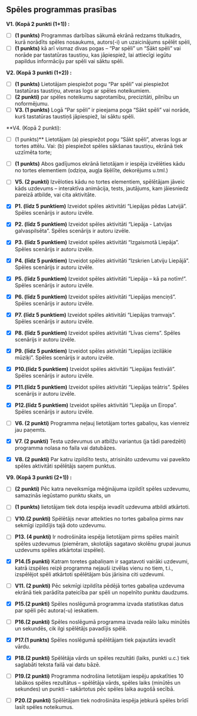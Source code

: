 ## Spēles programmas prasības

**V1. (Kopā 2 punkti (1+1)) :**

- [ ] **(1 punkts)** Programmas darbības sākumā ekrānā redzams titulkadrs, kurā norādīts spēles nosaukums, autors(-i) un uzaicinājums spēlēt spēli,
- [ ] **(1 punkts)** kā arī vismaz divas pogas – “Par spēli” un “Sākt spēli” vai norāde par tastatūras taustiņu, kas jāpiespiež, lai attiecīgi iegūtu papildus informāciju par spēli vai sāktu spēli.

**V2. (Kopā 3 punkti (1+2)) :**

- [ ] **(1 punkts)** Lietotājam piespiežot pogu “Par spēli” vai piespiežot tastatūras taustiņu, atveras logs ar spēles noteikumiem.
- [ ] **(2 punkti)** par spēles noteikumu saprotamību, precizitāti, pilnību un noformējumu.
- [ ] **V3. (1 punkts)** Logā “Par spēli” ir pieejama poga “Sākt spēli” vai norāde, kurš tastatūras taustiņš jāpiespiež, lai sāktu spēli.

**V4. (Kopā 2 punkti): 

- [ ] (1 punkts)** Lietotājam (a) piespiežot pogu “Sākt spēli”, atveras logs ar tortes attēlu. Vai: (b) piespiežot spēles sākšanas taustiņu, ekrānā tiek uzzīmēta torte;
- [ ] **(1 punkts)** Abos gadījumos ekrānā lietotājam ir iespēja izvēlēties kādu no tortes elementiem (odziņa, augļa šķēlīte, dekorējums u.tml.)

- [ ] **V5. (2 punkti)** Izvēloties kādu no tortes elementiem, spēlētājam jāveic kāds uzdevums – interaktīva animācija, tests, jautājums, kam jāiesniedz pareizā atbilde, vai cita aktivitāte.

- [x] **P1. (līdz 5 punktiem)** Izveidot spēles aktivitāti “Liepājas pēdas Latvijā”. Spēles scenārijs ir autoru izvēle.

- [x] **P2. (līdz 5 punktiem)** Izveidot spēles aktivitāti “Liepāja - Latvijas galvaspilsēta”. Spēles scenārijs ir autoru izvēle.

- [x] **P3. (līdz 5 punktiem)** Izveidot spēles aktivitāti “Izgaismotā Liepāja”. Spēles scenārijs ir autoru izvēle.

- [x] **P4. (līdz 5 punktiem)** Izveidot spēles aktivitāti “Izskrien Latviju Liepājā”. Spēles scenārijs ir autoru izvēle.

- [x] **P5. (līdz 5 punktiem)** Izveidot spēles aktivitāti “Liepāja – kā pa notīm!”. Spēles scenārijs ir autoru izvēle.

- [x] **P6. (līdz 5 punktiem)** Izveidot spēles aktivitāti “Liepājas menciņš”. Spēles scenārijs ir autoru izvēle.

- [x] **P7. (līdz 5 punktiem)** Izveidot spēles aktivitāti “Liepājas tramvajs”. Spēles scenārijs ir autoru izvēle.

- [x] **P8. (līdz 5 punktiem)** Izveidot spēles aktivitāti “Līvas ciems”. Spēles scenārijs ir autoru izvēle.

- [x] **P9. (līdz 5 punktiem)** Izveidot spēles aktivitāti “Liepājas izcilākie mūziķi”. Spēles scenārijs ir autoru izvēle.

- [x] **P10.(līdz 5 punktiem)** Izveidot spēles aktivitāti “Liepājas festivāli”. Spēles scenārijs ir autoru izvēle.

- [x] **P11.(līdz 5 punktiem)** Izveidot spēles aktivitāti “Liepājas teātris”. Spēles scenārijs ir autoru izvēle.

- [x] **P12.(līdz 5 punktiem)** Izveidot spēles aktivitāti “Liepāja un Eiropa”. Spēles scenārijs ir autoru izvēle.

- [ ] **V6. (2 punkti)** Programma neļauj lietotājam tortes gabaliņu, kas vienreiz jau paņemts.

- [x] **V7. (2 punkti)** Testa uzdevumus un atbilžu variantus (ja tādi paredzēti) programma nolasa no faila vai datubāzes.

- [x] **V8. (2 punkti)** Par katru izpildīto testu, atrisināto uzdevumu vai paveikto spēles aktivitāti spēlētājs saņem punktus.

**V9. (Kopā 3 punkti (2+1)) :**

- [ ] **(2 punkti)** Pēc katra neveiksmīga mēģinājuma izpildīt spēles uzdevumu, samazinās iegūstamo punktu skaits, un
- [ ] **(1 punkts)** lietotājam tiek dota iespēja ievadīt uzdevuma atbildi atkārtoti.

- [ ] **V10.(2 punkti)** Spēlētājs nevar atteikties no tortes gabaliņa pirms nav sekmīgi izpildījis tajā doto uzdevumu.

- [ ] **P13. (4 punkti)** Ir nodrošināta iespēja lietotājam pirms spēles mainīt spēles uzdevumus (piemēram, skolotājs sagatavo skolēnu grupai jaunus uzdevums spēles atkārtotai izspēlei).

- [x] **P14.(5 punkti)** Katram toretes gabaliņam ir sagatavoti vairāki uzdevumi, katrā izspēles reizē programma nejauši izvēlas vienu no tiem, t.i., izspēlējot spēli atkārtoti spēlētājam būs jārisina citi uzdevumi.

- [ ] **V11. (2 punkti)** Pēc sekmīgi izpildīta pēdējā tortes gabaliņa uzdevuma ekrānā tiek parādīta pateicība par spēli un nopelnīto punktu daudzums.

- [x] **P15.(2 punkti)** Spēles noslēgumā programma izvada statistikas datus par spēli pēc autora(-u) ieskatiem.

- [ ] **P16.(2 punkti)** Spēles noslēgumā programma izvada reālo laiku minūtēs un sekundēs, cik ilgi spēlētājs pavadījis spēlē.

- [X] **P17.(1 punkts)** Spēles noslēgumā spēlētājam tiek pajautāts ievadīt vārdu.

- [x] **P18.(2 punkti)** Spēlētāja vārds un spēles rezultāti (laiks, punkti u.c.) tiek saglabāti teksta failā vai datu bāzē.

- [ ] **P19.(2 punkti)** Programma nodrošina lietotājam iespēju apskatīties 10 labākos spēles rezultātus – spēlētāja vārds, spēles laiks (minūtēs un sekundes) un punkti – sakārtotus pēc spēles laika augošā secībā.

- [ ] **P20.(2 punkti)** Spēlētājam tiek nodrošināta iespēja jebkurā spēles brīdī lasīt spēles noteikumus.

